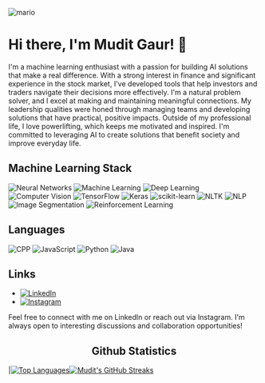 ![mario](https://user-images.githubusercontent.com/10498744/210012254-234538ff-d198-48aa-8964-37e6fd45d227.gif)


# Hi there, I'm Mudit Gaur! 👋

I'm a machine learning enthusiast with a passion for building AI solutions that make a real difference. With a strong interest in finance and significant experience in the stock market, I've developed tools that help investors and traders navigate their decisions more effectively. I'm a natural problem solver, and I excel at making and maintaining meaningful connections. My leadership qualities were honed through managing teams and developing solutions that have practical, positive impacts. Outside of my professional life, I love powerlifting, which keeps me motivated and inspired. I'm committed to leveraging AI to create solutions that benefit society and improve everyday life.



## Machine Learning Stack

![Neural Networks](https://img.shields.io/badge/-Neural%20Networks-red?logo=python&logoColor=white&style=flat)
![Machine Learning](https://img.shields.io/badge/-Machine%20Learning-orange?logo=python&logoColor=white&style=flat)
![Deep Learning](https://img.shields.io/badge/-Deep%20Learning-yellow?logo=python&logoColor=white&style=flat)
![Computer Vision](https://img.shields.io/badge/-Computer%20Vision-blue?logo=python&logoColor=white&style=flat)
![TensorFlow](https://img.shields.io/badge/-TensorFlow-orange?logo=tensorflow&logoColor=white&style=flat)
![Keras](https://img.shields.io/badge/-Keras-red?logo=keras&logoColor=white&style=flat)
![scikit-learn](https://img.shields.io/badge/-scikit--learn-green?logo=scikit-learn&logoColor=white&style=flat)
![NLTK](https://img.shields.io/badge/-NLTK-blueviolet?logo=python&logoColor=white&style=flat)
![NLP](https://img.shields.io/badge/-NLP-green?logo=python&logoColor=white&style=flat)
![Image Segmentation](https://img.shields.io/badge/-Image%20Segmentation-purple?logo=python&logoColor=white&style=flat)
![Reinforcement Learning](https://img.shields.io/badge/-Reinforcement%20Learning-orange?logo=python&logoColor=white&style=flat)

## Languages
![CPP](https://img.shields.io/badge/-C++-green?logo=cpp&logoColor=white&style=flat)
![JavaScript](https://img.shields.io/badge/-JavaScript-yellow?logo=JavaScript&logoColor=white&style=flat)
![Python](https://img.shields.io/badge/-Python-blue?logo=Python&logoColor=white&style=flat)
![Java](https://img.shields.io/badge/-Java-blueviolet?logo=Java&logoColor=white&style=flat)


## Links

- [![LinkedIn](https://img.shields.io/badge/-LinkedIn-blue?logo=linkedin&logoColor=white&style=flat)](https://www.linkedin.com/in/mudit-gaur-601757189/)
- [![Instagram](https://img.shields.io/badge/-Instagram-purple?logo=instagram&logoColor=white&style=flat)](https://www.instagram.com/gaur__mudit)

Feel free to connect with me on LinkedIn or reach out via Instagram. I'm always open to interesting discussions and collaboration opportunities!



<h2 align="center">Github Statistics </h2>

|[![Top Languages](https://github-readme-stats.vercel.app/api?username=muditgaur-1009&show_icons=true&theme=midnight-purple&hide_title=true)](https://github.com/muditgaur-1009)[![Mudit's GitHub Streaks](https://github-readme-streak-stats.herokuapp.com/?user=muditgaur-1009&theme=midnight-purple&hide_border=true)](https://github.com/muditgaur-1009)

<!---
muditgaur-1009/muditgaur-1009 is a ✨ special ✨ repository because its `README.md` (this file) appears on your GitHub profile.
You can click the Preview link to take a look at your changes.
--->
